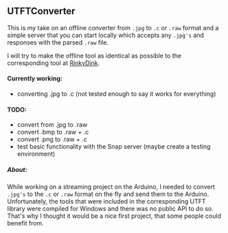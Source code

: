## UTFTConverter

This is my take on an offline converter from `.jpg` to `.c` or `.raw` format and a simple server that you can start locally which accepts any `.jpg's` and responses with the parsed `.raw` file.

I will try to make the offline tool as identical as possible to the corresponding tool at [RinkyDink](http://www.rinkydinkelectronics.com/library.php?id=51).

#### Currently working:

  * converting .jpg to .c (not tested enough to say it works for everything)

#### TODO:

  * convert from .jpg to .raw
  * convert .bmp to .raw + .c
  * convert .png to .raw + .c
  * test basic functionality with the Snap server (maybe create a testing environment)


##### About:

While working on a streaming project on the Arduino, I needed to convert `.jpg's` to the `.c` or `.raw` format on the fly and send them to the Arduino. Unfortunately, the tools that were included in the corresponding UTFT library were compiled for Windows and there was no public API to do so. That's why I thought it would be a nice first project, that some people could benefit from.
